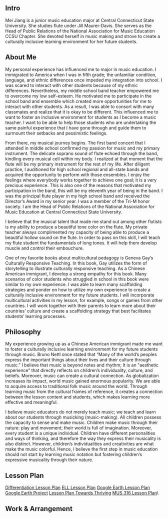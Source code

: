 ## Intro


  Mei Jiang is a junior music education major at Central Connecticut State University. She studies flute under Jill Maurer-Davis. She serves as the Head of Public Relations of the National Association for Music Education CCSU Chapter. She devoted herself in music making and strove to create a culturally inclusive learning environment for her future students.

## About Me

  My personal experience has influenced me to major in music education. I immigrated to America when I was in fifth grade; the unfamiliar condition, language, and ethnic differences once impeded my integration into school. I was scared to interact with other students because of my ethnic differences. Nevertheless, my middle school band teacher empowered me to overcome my low self-esteem. He motivated me to participate in the school band and ensemble which created more opportunities for me to interact with other students. As a result, I was able to consort with many classmates and realize that it is okay to be different. This influenced me to want to foster an inclusive environment for students as I become a music teacher. I want to be able to help those students who are undertaking the same painful experience that I have gone through and guide them to surmount their setbacks and pessimistic feelings. 

  From there, my musical journey begins. The first band concert that I attended in middle school confirmed my passion for music and my primary instrument. The delicate soprano sound of flute echoed through the band, kindling every musical cell within my body. I realized at that moment that the flute will be my primary instrument for the rest of my life. After diligent practice, I auditioned for high school regional and all-state bands and acquired the opportunity to perform with those ensembles. I enjoy the feelings where everybody works together to achieve one goal; it is a very precious experience. This is also one of the reasons that motivated my participation in the band, this will be my eleventh year of being in the band. I was the principal flute player in my high school band and received the Director’s Award in my senior year. I was a member of the Tri-M honor society. I am the Head of Public Relations of the National Association for Music Education at Central Connecticut State University.    

  I believe that the musical talent that made me stand out among other flutists is my ability to produce a beautiful tone color on the flute. My private teacher always complimented my capacity of being able to produce a beautiful hollow sound on the flute. In order to pass on this skill, I will teach my flute student the fundamentals of long tones. It will help them develop muscle and control their embouchure. 

  One of my favorite books about multicultural pedagogy is Geneva Gay’s Culturally Responsive Teaching. In this book, Gay utilizes the form of storytelling to illustrate culturally responsive teaching. As a Chinese American immigrant, I develop a strong empathy for this book. Many scenarios of color students who struggled in school in this book were similar to my own experience. I was able to learn many scaffolding strategies and ponder on how to utilize my own experience to create a culturally inclusive environment for my future students. I will incorporate multicultural activities in my lesson, for example, songs or games from other countries. I will work together with their parents to learn more about their countries’ culture and create a scaffolding strategy that best facilitates students’ learning processes.   




## Philosophy

  My experience growing up as a Chinese American immigrant made me want to foster a culturally inclusive learning environment for my future students through music.  Bruno Nettl once stated that “Many of the world’s peoples express the important things about their lives and their culture through music.” I believe that music is beyond notes and rhythm; It is an "aesthetic experience” that directly reflects on children’s individuality, culture, and beliefs. Moreover, music can create a cultural connection. As globalization increases its impact, world music gained enormous popularity. We are able to acquire access to traditional folk music around the world. Through learning music from the cultural frames of reference, it creates a connection between the lesson content and students, which makes learning more effective and meaningful.

  I believe music educators do not merely teach music; we teach and learn about our students through musicking (music-making). All children possess the capacity to sense and make music. Children make music through their nature: play and movement; their world is full of imagination. Moreover, every student is a unique individual. Children have different personalities and ways of thinking, and therefore the way they express their musicality is also distinct. However, children’s individualities and creativities are what make the music colorful. Hence, I believe the first step in music education should not start by learning music notation but fostering children‘s expressive musicality through their nature. 


## Lesson Plan

<a href="upload/Differentiation Lesson Plan.docx">Differentiation Lesson Plan</a>
<a href="upload/ELL Lesson Plan.docx">ELL Lesson Plan</a>
<a href="upload/Google Earth Lesson Plan .docx">Google Earth Lesson Plan</a>
<a href="upload/Google Earth Project.docx">Google Earth Project</a>
<a href="upload/Lesson Plan Towards Thriving.docx">Lesson Plan Towards Thriving</a>
<a href="upload/MUS 316 Lesson Plan.docx">MUS 316 Lesson Plan</a>\


## Work & Arrangement

